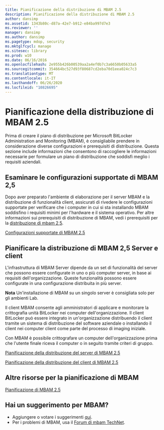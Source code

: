 ```yaml
---
title: Pianificazione della distribuzione di MBAM 2.5
description: Pianificazione della distribuzione di MBAM 2.5
author: dansimp
ms.assetid: 1343b80c-d87a-42e7-b912-e84ba997d7e3
ms.reviewer: ''
manager: dansimp
ms.author: dansimp
ms.pagetype: mdop, security
ms.mktglfcycl: manage
ms.sitesec: library
ms.prod: w10
ms.date: 06/16/2016
ms.openlocfilehash: 2e955b426b00539aa2a4ef0b7c3a6650b05633a5
ms.sourcegitcommit: 354664bc527d93f80687cd2eba70d1eea024c7c3
ms.translationtype: MT
ms.contentlocale: it-IT
ms.lasthandoff: 06/26/2020
ms.locfileid: "10826695"
---
```

# Pianificazione della distribuzione di MBAM 2.5


Prima di creare il piano di distribuzione per Microsoft BitLocker Administration and Monitoring (MBAM), è consigliabile prendere in considerazione diverse configurazioni e prerequisiti di distribuzione. Questa sezione include informazioni che consentono di raccogliere le informazioni necessarie per formulare un piano di distribuzione che soddisfi meglio i requisiti aziendali.

## Esaminare le configurazioni supportate di MBAM 2,5


Dopo aver preparato l'ambiente di elaborazione per il server MBAM e la distribuzione di funzionalità client, assicurati di rivedere le configurazioni supportate per verificare che i computer in cui si sta installando MBAM soddisfino i requisiti minimi per l'hardware e il sistema operativo. Per altre informazioni sui prerequisiti di distribuzione di MBAM, vedi i prerequisiti per la [distribuzione di mbam 2,5](mbam-25-deployment-prerequisites.md).

[Configurazioni supportate di MBAM 2.5](mbam-25-supported-configurations.md)

## Pianificare la distribuzione di MBAM 2,5 Server e client


L'infrastruttura di MBAM Server dipende da un set di funzionalità del server che possono essere configurate in uno o più computer server, in base ai requisiti dell'organizzazione. Queste funzionalità possono essere configurate in una configurazione distribuita in più server.

**Nota**  Un'installazione di MBAM su un singolo server è consigliata solo per gli ambienti Lab.

 

Il client MBAM consente agli amministratori di applicare e monitorare la crittografia unità BitLocker nei computer dell'organizzazione. Il client BitLocker può essere integrato in un'organizzazione distribuendo il client tramite un sistema di distribuzione del software aziendale o installando il client nei computer client come parte del processo di imaging iniziale.

Con MBAM è possibile crittografare un computer dell'organizzazione prima che l'utente finale riceva il computer o in seguito tramite criteri di gruppo.

[Pianificazione della distribuzione del server di MBAM 2.5](planning-for-mbam-25-server-deployment.md)

[Pianificazione della distribuzione del client di MBAM 2.5](planning-for-mbam-25-client-deployment.md)

## <a href="" id="other-resources-for-mbam-planning-"></a>Altre risorse per la pianificazione di MBAM


[Pianificazione di MBAM 2.5](planning-for-mbam-25.md)

## Hai un suggerimento per MBAM?
- Aggiungere o votare i suggerimenti [qui](http://mbam.uservoice.com/forums/268571-microsoft-bitlocker-administration-and-monitoring). 
- Per i problemi di MBAM, usa il [Forum di mbam TechNet](https://social.technet.microsoft.com/Forums/home?forum=mdopmbam).

 

 






